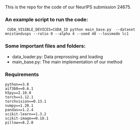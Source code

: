 This is the repo for the code of our NeurIPS submission 24675.

### An example script to run the code:

`
CUDA_VISIBLE_DEVICES=CUDA_ID python main_base.py  --dataset mnistandusps --ratio 0 --alpha 4 --seed 40 --lossmode lc1`


### Some important files and folders:
- data_loader.py: Data preprossing and loading
- main_base.py: The main implementation of our method

### Requirements
```
python==3.8
aif360==0.6.1
h5py==2.10.0
torch==1.12.1
torchvision==0.13.1
numpy==1.20.1
pandas==1.2.4
scikit-learn==1.3.2
scikit-image==0.18.1
pillow==8.2.0
```

